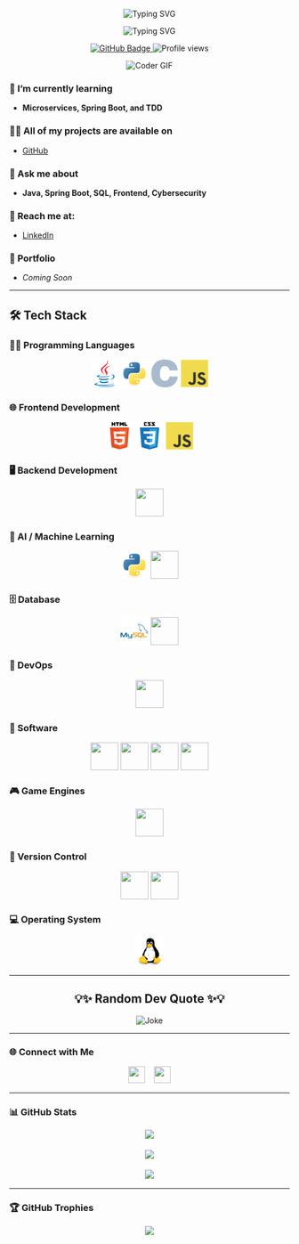 <p align="center">
  <img src="https://readme-typing-svg.demolab.com?font=Fira+Code&weight=500&size=30&pause=1000&color=0CECDD&center=true&vCenter=true&width=500&lines=Hi%2C+I'm+Nirmalya+Chakraborty" alt="Typing SVG" />
</p>
<p align="center">
  <img src="https://readme-typing-svg.vercel.app?font=Fira+Code&weight=500&size=20&pause=1000&color=00ff00&center=true&vCenter=true&width=600&lines=💻+A+passionate+DEVELOPER+from+India...;🧠+Lifelong+Learner+%26+Problem+Solver;🔐+Java+%7C+Spring+Boot+%7C+Web+Dev+%7C+Cybersecurity" alt="Typing SVG" />
</p>

<p align="center">
  <a href="https://github.com/ni1rmalya">
    <img src="https://img.shields.io/badge/GitHub-ni1rmalya-181717?style=for-the-badge&logo=github" alt="GitHub Badge" />
  </a>
  <img src="https://komarev.com/ghpvc/?username=ni1rmalya&label=Profile+Views&color=1DA1F2&style=for-the-badge" alt="Profile views"/>
</p>

<p align="center">
  <img src="https://media.giphy.com/media/qgQUggAC3Pfv687qPC/giphy.gif" alt="Coder GIF" width="600"/>
</p>


### 🌱 I’m currently learning
- **Microservices, Spring Boot, and TDD**

### 👨‍💻 All of my projects are available on
- [GitHub](https://github.com/ni1rmalya)

### 💬 Ask me about
- **Java, Spring Boot, SQL, Frontend, Cybersecurity**

### 📢 Reach me at:
- [LinkedIn](https://www.linkedin.com/in/nirmalya-chakraborty-4b98ba257/)

### 🧠 Portfolio
- *Coming Soon*

---

## 🛠️ Tech Stack

### 👨‍💻 Programming Languages
<p align="center">
  <a href="https://www.java.com"><img src="https://raw.githubusercontent.com/devicons/devicon/master/icons/java/java-original.svg" width="50" height="50"/></a>
  <a href="https://www.python.org"><img src="https://raw.githubusercontent.com/devicons/devicon/master/icons/python/python-original.svg" width="50" height="50"/></a>
  <a href="https://en.wikipedia.org/wiki/C_(programming_language)"><img src="https://raw.githubusercontent.com/devicons/devicon/master/icons/c/c-original.svg" width="50" height="50"/></a>
  <a href="https://developer.mozilla.org/en-US/docs/Web/JavaScript"><img src="https://raw.githubusercontent.com/devicons/devicon/master/icons/javascript/javascript-original.svg" width="50" height="50"/></a>
</p>

### 🌐 Frontend Development
<p align="center">
  <a href="https://developer.mozilla.org/en-US/docs/Web/HTML"><img src="https://raw.githubusercontent.com/devicons/devicon/master/icons/html5/html5-original-wordmark.svg" width="50" height="50"/></a>
  <a href="https://developer.mozilla.org/en-US/docs/Web/CSS"><img src="https://raw.githubusercontent.com/devicons/devicon/master/icons/css3/css3-original-wordmark.svg" width="50" height="50"/></a>
  <a href="https://developer.mozilla.org/en-US/docs/Web/JavaScript"><img src="https://raw.githubusercontent.com/devicons/devicon/master/icons/javascript/javascript-original.svg" width="50" height="50"/></a>
</p>

### 🖥️ Backend Development
<p align="center">
  <a href="https://spring.io/projects/spring-boot"><img src="https://www.vectorlogo.zone/logos/springio/springio-icon.svg" width="50" height="50"/></a>
</p>

### 🤖 AI / Machine Learning
<p align="center">
  <a href="https://www.python.org"><img src="https://raw.githubusercontent.com/devicons/devicon/master/icons/python/python-original.svg" width="50" height="50"/></a>
  <a href="https://scikit-learn.org/"><img src="https://upload.wikimedia.org/wikipedia/commons/0/05/Scikit_learn_logo_small.svg" width="50" height="50"/></a>
</p>

### 🗄️ Database
<p align="center">
  <a href="https://www.mysql.com"><img src="https://raw.githubusercontent.com/devicons/devicon/master/icons/mysql/mysql-original-wordmark.svg" width="50" height="50"/></a>
  <a href="https://www.microsoft.com/en-us/sql-server"><img src="https://www.svgrepo.com/show/303229/microsoft-sql-server-logo.svg" width="50" height="50"/></a>
</p>

### 🚀 DevOps
<p align="center">
  <a href="https://cloud.google.com"><img src="https://www.vectorlogo.zone/logos/google_cloud/google_cloud-icon.svg" width="50" height="50"/></a>
</p>

### 🧰 Software
<p align="center">
  <a href="https://www.adobe.com/products/photoshop.html"><img src="https://www.citypng.com/public/uploads/preview/adobe-photoshop-ps-square-logo-icon-png-7017516947730275g1pkunbfs.png" width="50" height="50"/></a>
  <a href="https://www.figma.com"><img src="https://www.vectorlogo.zone/logos/figma/figma-icon.svg" width="50" height="50"/></a>
  <a href="https://www.postman.com/"><img src="https://www.vectorlogo.zone/logos/getpostman/getpostman-icon.svg" width="50" height="50"/></a>
  <a href="https://www.mathworks.com/products/matlab.html"><img src="https://upload.wikimedia.org/wikipedia/commons/2/21/Matlab_Logo.png" width="50" height="50"/></a>
</p>

### 🎮 Game Engines
<p align="center">
  <a href="https://www.unrealengine.com"><img src="https://www.citypng.com/public/uploads/preview/hd-unreal-engine-white-logo-icon-png-7017516949697958pnkct2kiz.png" width="50" height="50"/></a>
</p>

### 🔧 Version Control
<p align="center">
  <a href="https://git-scm.com/"><img src="https://www.vectorlogo.zone/logos/git-scm/git-scm-icon.svg" width="50" height="50"/></a>
  <a href="https://github.com"><img src="https://cdn.jsdelivr.net/npm/simple-icons@v3/icons/github.svg" width="50" height="50"/></a>
</p>

### 💻 Operating System
<p align="center">
  <a href="https://www.linux.org/"><img src="https://raw.githubusercontent.com/devicons/devicon/master/icons/linux/linux-original.svg" width="50" height="50"/></a>
</p>

---

<h2 align="center">💡✨ Random Dev Quote ✨💡</h2>
<p align="center">
  <img 
    src="https://readme-jokes.vercel.app/api?theme=nightowl&hideBorder=false&borderColor=%2300FF00&codeColor=%231E1E1E&titleColor=%23FFDD00" 
    alt="Joke" 
    width="700"/>
</p>

---

### 🌐 Connect with Me
<p align="center">
  <a href="https://linkedin.com/in/nirmalya-chakraborty-4b98ba257"><img src="https://raw.githubusercontent.com/rahuldkjain/github-profile-readme-generator/master/src/images/icons/Social/linked-in-alt.svg" height="30" width="30" /></a>
  &nbsp;&nbsp;
  <a href="https://github.com/ni1rmalya"><img src="https://cdn.jsdelivr.net/npm/simple-icons@v3/icons/github.svg" height="30" width="30" /></a>
</p>

---

### 📊 GitHub Stats
<p align="center">
  <img src="https://github-readme-streak-stats.herokuapp.com/?user=ni1rmalya&theme=algolia" />
  <br><br>
  <img src="https://github-readme-stats.vercel.app/api?username=ni1rmalya&show_icons=true&theme=algolia" />
  <br><br>
  <img src="https://github-readme-stats.vercel.app/api/top-langs/?username=ni1rmalya&layout=compact&theme=algolia" />
</p>

---

### 🏆 GitHub Trophies
<p align="center">
  <img src="https://github-profile-trophy.vercel.app/?username=ni1rmalya&theme=monokai&no-frame=true&column=6" />
</p>

